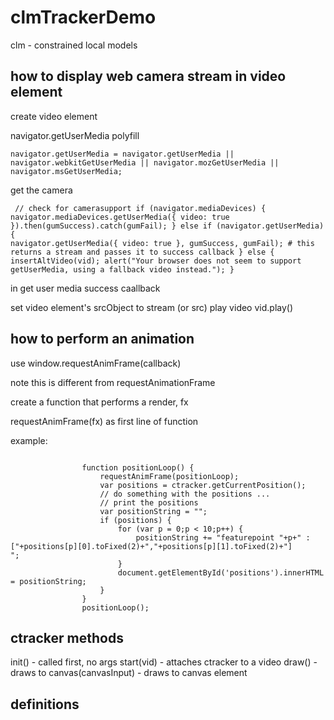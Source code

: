 # clmTrackerDemo

clm - constrained local models 

## how to display web camera stream in video element

create video element 

navigator.getUserMedia polyfill 

<code>navigator.getUserMedia = navigator.getUserMedia || navigator.webkitGetUserMedia || navigator.mozGetUserMedia || navigator.msGetUserMedia;</code>

get the camera

<code>            // check for camerasupport
            if (navigator.mediaDevices) {
                navigator.mediaDevices.getUserMedia({ video: true }).then(gumSuccess).catch(gumFail);
            } else if (navigator.getUserMedia) {
                navigator.getUserMedia({ video: true }, gumSuccess, gumFail); # this returns a stream and passes it to success callback
            } else {
                insertAltVideo(vid);
                alert("Your browser does not seem to support getUserMedia, using a fallback video instead.");
            }
</code>

in get user media success caallback 

set video element's srcObject to stream 
(or src)
play video vid.play()

## how to perform an animation 

use window.requestAnimFrame(callback)

note this is different from requestAnimationFrame

create a function that performs a render, fx

requestAnimFrame(fx) as first line of function

example: 

<code>
				function positionLoop() {
					requestAnimFrame(positionLoop);
					var positions = ctracker.getCurrentPosition();
					// do something with the positions ...
					// print the positions
					var positionString = "";
					if (positions) {
						for (var p = 0;p < 10;p++) {
							positionString += "featurepoint "+p+" : ["+positions[p][0].toFixed(2)+","+positions[p][1].toFixed(2)+"]<br/>";
						}
						document.getElementById('positions').innerHTML = positionString;
					}
				}
				positionLoop();
</code>

## ctracker methods

init() - called first, no args
start(vid) - attaches ctracker to a video
draw() - draws to canvas(canvasInput) - draws to canvas element 

## definitions 

